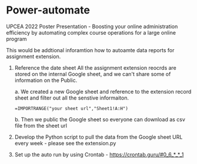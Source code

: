 # Power-automate
UPCEA 2022 Poster Presentation - Boosting your online administration efficiency by automating complex course operations for a large online program

This would be addtional inforamtion how to autoamte data reports for assignment extension.


1. Reference the date sheet
All the assignment extension reocrds are stored on the internal Google sheet, and we can't share some of information on the Public. 

      a. We created a new Google sheet and reference to the extension record sheet and filter out all the senstive informaiton. 

       =IMPORTRANGE("your sheet url","Sheet1!A:H")

      b. Then we public the Google sheet so everyone can download as csv file from the sheet url
  
  
  
 2. Develop the Python script to pull the data from the Google sheet URL every week - please see the extension.py


 3. Set up the auto run by using Crontab - https://crontab.guru/#0_6_*_*_1
